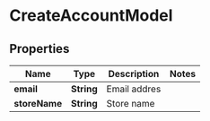 
# CreateAccountModel

## Properties
Name | Type | Description | Notes
------------ | ------------- | ------------- | -------------
**email** | **String** | Email addres | 
**storeName** | **String** | Store name | 



